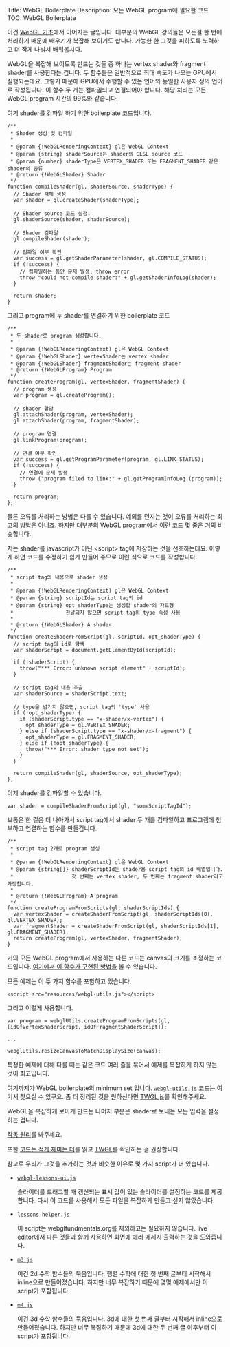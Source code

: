 Title: WebGL Boilerplate
Description: 모든 WebGL program에 필요한 코드
TOC: WebGL Boilerplate


이건 <a href="webgl-fundamentals.html">WebGL 기초</a>에서 이어지는 글입니다.
대부분의 WebGL 강의들은 모든걸 한 번에 처리하기 때문에 배우기가 복잡해 보이기도 합니다.
가능한 한 그것을 피하도록 노력하고 더 작게 나눠서 배워봅시다.

WebGL을 복잡해 보이도록 만드는 것들 중 하나는 vertex shader와 fragment shader를 사용한다는 겁니다.
두 함수들은 일반적으로 최대 속도가 나오는 GPU에서 실행되는데요.
그렇기 때문에 GPU에서 수행할 수 있는 언어와 동일한 사용자 정의 언어로 작성됩니다.
이 함수 두 개는 컴파일되고 연결되어야 합니다.
해당 처리는 모든 WebGL program 시간의 99%와 같습니다.

여기 shader를 컴파일 하기 위한 boilerplate 코드입니다.

    /**
     * Shader 생성 및 컴파일
     *
     * @param {!WebGLRenderingContext} gl은 WebGL Context
     * @param {string} shaderSource는 shader의 GLSL source 코드
     * @param {number} shaderType은 VERTEX_SHADER 또는 FRAGMENT_SHADER 같은 shader의 종류
     * @return {!WebGLShader} Shader
     */
    function compileShader(gl, shaderSource, shaderType) {
      // Shader 객체 생성
      var shader = gl.createShader(shaderType);

      // Shader source 코드 설정.
      gl.shaderSource(shader, shaderSource);

      // Shader 컴파일
      gl.compileShader(shader);

      // 컴파일 여부 확인
      var success = gl.getShaderParameter(shader, gl.COMPILE_STATUS);
      if (!success) {
        // 컴파일하는 동안 문제 발생; throw error
        throw "could not compile shader:" + gl.getShaderInfoLog(shader);
      }

      return shader;
    }

그리고 program에 두 shader를 연결하기 위한 boilerplate 코드

    /**
     * 두 shader로 program 생성합니다.
     *
     * @param {!WebGLRenderingContext) gl은 WebGL Context
     * @param {!WebGLShader} vertexShader는 vertex shader
     * @param {!WebGLShader} fragmentShader는 fragment shader
     * @return {!WebGLProgram} Program
     */
    function createProgram(gl, vertexShader, fragmentShader) {
      // program 생성
      var program = gl.createProgram();

      // shader 할당
      gl.attachShader(program, vertexShader);
      gl.attachShader(program, fragmentShader);

      // program 연결
      gl.linkProgram(program);

      // 연결 여부 확인
      var success = gl.getProgramParameter(program, gl.LINK_STATUS);
      if (!success) {
        // 연결에 문제 발생
        throw ("program filed to link:" + gl.getProgramInfoLog (program));
      }

      return program;
    };

물론 오류를 처리하는 방법은 다를 수 있습니다.
예외를 던지는 것이 오류를 처리하는 최고의 방법은 아니죠.
하지만 대부분의 WebGL program에서 이런 코드 몇 줄은 거의 비슷합니다.

저는 shader를 javascript가 아닌 &lt;script&gt; tag에 저장하는 것을 선호하는데요.
이렇게 하면 코드를 수정하기 쉽게 만들어 주므로 이런 식으로 코드를 작성합니다.

    /**
     * script tag의 내용으로 shader 생성
     *
     * @param {!WebGLRenderingContext) gl은 WebGL Context
     * @param {string} scriptId는 script tag의 id
     * @param {string} opt_shaderType는 생성할 shader의 자료형
     *                 전달되지 않으면 script tag의 type 속성 사용
     *
     * @return {!WebGLShader} A shader.
     */
    function createShaderFromScript(gl, scriptId, opt_shaderType) {
      // script tag의 id로 탐색
      var shaderScript = document.getElementById(scriptId);
        
      if (!shaderScript) {
        throw("*** Error: unknown script element" + scriptId);
      }

      // script tag의 내용 추출
      var shaderSource = shaderScript.text;

      // type을 넘기지 않으면, script tag의 'type' 사용
      if (!opt_shaderType) {
        if (shaderScript.type == "x-shader/x-vertex") {
          opt_shaderType = gl.VERTEX_SHADER;
        } else if (shaderScript.type == "x-shader/x-fragment") {
          opt_shaderType = gl.FRAGMENT_SHADER;
        } else if (!opt_shaderType) {
          throw("*** Error: shader type not set");
        }
      }

      return compileShader(gl, shaderSource, opt_shaderType);
    };

이제 shader를 컴파일할 수 있습니다.

    var shader = compileShaderFromScript(gl, "someScriptTagId");

보통은 한 걸음 더 나아가서 script tag에서 shader 두 개를 컴파일하고 프로그램에 첨부하고 연결하는 함수를 만들겁니다.

    /**
     * script tag 2개로 program 생성
     *
     * @param {!WebGLRenderingContext} gl은 WebGL Context
     * @param {string[]} shaderScriptId는 shader용 script tag의 id 배열입니다.
     *                   첫 번째는 vertex shader, 두 번째는 fragment shader라고 가정합니다.
     *
     * @return {!WebGLProgram} A program
     */
    function createProgramFromScripts(gl, shaderScriptIds) {
      var vertexShader = createShaderFromScript(gl, shaderScriptIds[0], gl.VERTEX_SHADER);
      var fragmentShader = createShaderFromScript(gl, shaderScriptIds[1], gl.FRAGMENT_SHADER);
      return createProgram(gl, vertexShader, fragmentShader);
    }

거의 모든 WebGL program에서 사용하는 다른 코드는 canvas의 크기를 조정하는 코드입니다.
[여기에서 이 함수가 구현된 방법을](webgl-resizing-the-canvas.html) 볼 수 있습니다.

모든 예제는 이 두 가지 함수를 포함하고 있습니다.

    <script src="resources/webgl-utils.js"></script>

그리고 이렇게 사용합니다.

    var program = webglUtils.createProgramFromScripts(gl, [idOfVertexShaderScript, idOfFragmentShaderScript]);

    ...

    webglUtils.resizeCanvasToMatchDisplaySize(canvas);

특정한 예제에 대해 다룰 때는 같은 코드 여러 줄을 묶어서 예제를 복잡하게 하지 않는 것이 최고입니다.

여기까지가 WebGL boilerplate의 minimum set 입니다.
[`webgl-utils.js`](../resources/webgl-utils.js) 코드는 여기서 찾으실 수 있구요.
좀 더 정리된 것을 원하신다면 [TWGL.js](http://twgljs.org)를 확인해주세요.

WebGL을 복잡하게 보이게 만드는 나머지 부분은 shader로 보내는 모든 입력을 설정하는 겁니다.

<a href="webgl-how-it-works.html">작동 원리</a>를 봐주세요.

또한 [코드는 적게 재미는 더](webgl-less-code-more-fun.html)를 읽고 [TWGL](http://twgljs.org)를 확인하는 걸 권장합니다.

참고로 우리가 그것을 추가하는 것과 비슷한 이유로 몇 가지 script가 더 있습니다.

*   [`webgl-lessons-ui.js`](../resources/webgl-lessons-ui.js)

    슬라이더를 드래그할 때 갱신되는 표시 값이 있는 슬라이더를 설정하는 코드를 제공합니다.
    다시 이 코드를 사용해서 모든 파일을 복잡하게 만들고 싶지 않았습니다.

*   [`lessons-helper.js`](../resources/lessons-helper.js)

    이 script는 webglfundmentals.org를 제외하고는 필요하지 않습니다.
    live editor에서 다른 것들과 함께 사용하면 화면에 에러 메세지 출력하는 것을 도와줍니다.

*   [`m3.js`](../resources/m3.js)

    이건 2d 수학 함수들의 묶음입니다.
    행렬 수학에 대한 첫 번째 글부터 시작해서 inline으로 만들어졌습니다.
    하지만 너무 복잡하기 때문에 몇몇 예제에서만 이 script가 포함됩니다.

*   [`m4.js`](../resources/m4.js)

    이건 3d 수학 함수들의 묶음입니다.
    3d에 대한 첫 번째 글부터 시작해서 inline으로 만들어졌습니다.
    하지만 너무 복잡하기 때문에 3d에 대한 두 번째 글 이후부터 이 script가 포함됩니다.
